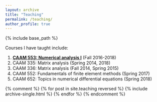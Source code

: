 ```yaml
---
layout: archive
title: "Teaching"
permalink: /teaching/
author_profile: true
---
```


{% include base_path %}

Courses I have taught include:

1. [**CAAM 553: Numerical analysis I**](https://www.caam.rice.edu/~caam553/repo/public_html/index.html) (Fall 2016-2018) 
1. CAAM 335: Matrix analysis (Spring 2014, 2018) 
1. CAAM 336: Matrix analysis (Fall 2014, Spring 2015) 
1. CAAM 552: Fundamentals of finite element methods (Spring 2017) 
1. CAAM 652: Topics in numerical differential equations (Spring 2018) 

{% comment %} 
{% for post in site.teaching reversed %}
  {% include archive-single.html %}
{% endfor %}
{% endcomment %}
